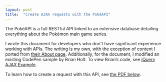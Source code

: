 ```yaml
---
layout: post
title:  "Create AJAX requests with the PokéAPI"
---
```

The PokéAPI is a full RESTful API linked to an extensive database detailing everything about the Pokémon main game series.

I wrote this document for developers who don't have significant experience working with APIs. The writing is my own, with the exception of content I ported from <a href="https://pokeapi.co/about.html">their About page</a>. 
Additionally, for the document, I modified an existing CodePen sample by Brian Holt. To view Brian’s code, see <a href="https://codepen.io/btholt/pen/FArdh">jQuery AJAX Example</a>.

To learn how to create a request with this API, see <a href="/samples/AJAX-to-PokeApi.pdf">the PDF below</a>.

<object style="min-height: 600px;" data="/samples/AJAX-to-PokeApi.pdf" width="100%" height="100%" type='application/pdf'/>